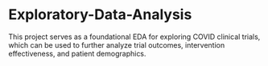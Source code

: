 # Exploratory-Data-Analysis
This project serves as a foundational EDA for exploring COVID clinical trials, which can be used to further analyze trial outcomes, intervention effectiveness, and patient demographics.
